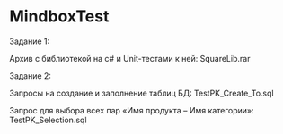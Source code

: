 # MindboxTest

Задание 1:

Архив с библиотекой на c# и Unit-тестами к ней: SquareLib.rar



Задание 2:

Запросы на создание и заполнение таблиц БД: TestPK_Create_To.sql

Запрос для выбора всех пар «Имя продукта – Имя категории»: TestPK_Selection.sql
